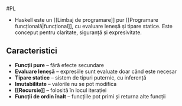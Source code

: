 #PL
- Haskell este un [[Limbaj de programare]] pur [[Programare funcțională|funcțional]], cu evaluare leneșă și tipare statice. Este conceput pentru claritate, siguranță și expresivitate.

## Caracteristici

- **Funcții pure** – fără efecte secundare
- **Evaluare leneșă** – expresiile sunt evaluate doar când este necesar
- **Tipare statice** – sistem de tipuri puternic, cu inferență
- **Imutabilitate** – valorile nu se pot modifica
- **[[Recursie]]** – folosită în locul iterației
- **Funcții de ordin înalt** – funcțiile pot primi și returna alte funcții